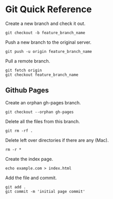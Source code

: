 # Git Quick Reference

Create a new branch and check it out.

    git checkout -b feature_branch_name

Push a new branch to the original server.

    git push -u origin feature_branch_name

Pull a remote branch.

    git fetch origin
    git checkout feature_branch_name

## Github Pages

Create an orphan gh-pages branch.

    git checkout --orphan gh-pages

Delete all the files from this branch.

    git rm -rf .

Delete left over directories if there are any (Mac).

    rm -r *

Create the index page.

    echo example.com > index.html

Add the file and commit.

    git add .
    git commit -m 'initial page commit'
